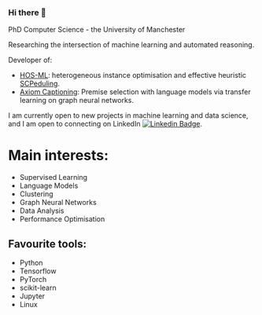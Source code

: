 ### Hi there 👋

PhD Computer Science - the University of Manchester

Researching the intersection of machine learning and automated reasoning.

Developer of:
- [HOS-ML](https://gitlab.com/edvardholden/hos-ml): heterogeneous instance optimisation and effective heuristic [SCPeduling](https://gitlab.com/edvardholden/scpeduler).
- [Axiom Captioning](https://github.com/EdvardHolden/axiom_caption): Premise selection with language models via transfer learning on graph neural networks.


I am currently open to new projects in machine learning and data science, and I am open to connecting on LinkedIn
[![Linkedin Badge](https://img.shields.io/badge/-eholden-blue?style=flat-square&logo=Linkedin&logoColor=white&link=https://www.linkedin.com/in/edvard-k-holden/)](https://www.linkedin.com/in/edvard-k-holden/).

# Main interests:
- Supervised Learning
- Language Models
- Clustering
- Graph Neural Networks
- Data Analysis
- Performance Optimisation

## Favourite tools:
- Python
- Tensorflow
- PyTorch
- scikit-learn
- Jupyter
- Linux

<!--
**EdvardHolden/EdvardHolden** is a ✨ _special_ ✨ repository because its `README.md` (this file) appears on your GitHub profile.

Here are some ideas to get you started:

- 🔭 I’m currently working on ...
- 🌱 I’m currently learning ...
- 👯 I’m looking to collaborate on ...
- 🤔 I’m looking for help with ...
- 💬 Ask me about ...
- 📫 How to reach me: ...
- 😄 Pronouns: ...
- ⚡ Fun fact: ...
-->
